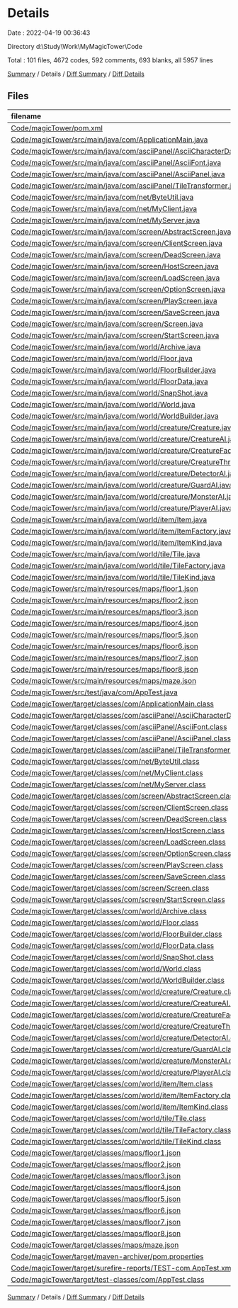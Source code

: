 # Details

Date : 2022-04-19 00:36:43

Directory d:\Study\Work\MyMagicTower\Code

Total : 101 files,  4672 codes, 592 comments, 693 blanks, all 5957 lines

[Summary](results.md) / Details / [Diff Summary](diff.md) / [Diff Details](diff-details.md)

## Files
| filename | language | code | comment | blank | total |
| :--- | :--- | ---: | ---: | ---: | ---: |
| [Code/magicTower/pom.xml](/Code/magicTower/pom.xml) | XML | 73 | 8 | 9 | 90 |
| [Code/magicTower/src/main/java/com/ApplicationMain.java](/Code/magicTower/src/main/java/com/ApplicationMain.java) | Java | 60 | 14 | 17 | 91 |
| [Code/magicTower/src/main/java/com/asciiPanel/AsciiCharacterData.java](/Code/magicTower/src/main/java/com/asciiPanel/AsciiCharacterData.java) | Java | 7 | 0 | 2 | 9 |
| [Code/magicTower/src/main/java/com/asciiPanel/AsciiFont.java](/Code/magicTower/src/main/java/com/asciiPanel/AsciiFont.java) | Java | 30 | 8 | 9 | 47 |
| [Code/magicTower/src/main/java/com/asciiPanel/AsciiPanel.java](/Code/magicTower/src/main/java/com/asciiPanel/AsciiPanel.java) | Java | 468 | 348 | 165 | 981 |
| [Code/magicTower/src/main/java/com/asciiPanel/TileTransformer.java](/Code/magicTower/src/main/java/com/asciiPanel/TileTransformer.java) | Java | 4 | 0 | 1 | 5 |
| [Code/magicTower/src/main/java/com/net/ByteUtil.java](/Code/magicTower/src/main/java/com/net/ByteUtil.java) | Java | 46 | 0 | 9 | 55 |
| [Code/magicTower/src/main/java/com/net/MyClient.java](/Code/magicTower/src/main/java/com/net/MyClient.java) | Java | 94 | 12 | 17 | 123 |
| [Code/magicTower/src/main/java/com/net/MyServer.java](/Code/magicTower/src/main/java/com/net/MyServer.java) | Java | 158 | 10 | 19 | 187 |
| [Code/magicTower/src/main/java/com/screen/AbstractScreen.java](/Code/magicTower/src/main/java/com/screen/AbstractScreen.java) | Java | 17 | 0 | 12 | 29 |
| [Code/magicTower/src/main/java/com/screen/ClientScreen.java](/Code/magicTower/src/main/java/com/screen/ClientScreen.java) | Java | 72 | 2 | 11 | 85 |
| [Code/magicTower/src/main/java/com/screen/DeadScreen.java](/Code/magicTower/src/main/java/com/screen/DeadScreen.java) | Java | 20 | 0 | 6 | 26 |
| [Code/magicTower/src/main/java/com/screen/HostScreen.java](/Code/magicTower/src/main/java/com/screen/HostScreen.java) | Java | 77 | 5 | 12 | 94 |
| [Code/magicTower/src/main/java/com/screen/LoadScreen.java](/Code/magicTower/src/main/java/com/screen/LoadScreen.java) | Java | 101 | 2 | 11 | 114 |
| [Code/magicTower/src/main/java/com/screen/OptionScreen.java](/Code/magicTower/src/main/java/com/screen/OptionScreen.java) | Java | 66 | 0 | 10 | 76 |
| [Code/magicTower/src/main/java/com/screen/PlayScreen.java](/Code/magicTower/src/main/java/com/screen/PlayScreen.java) | Java | 181 | 8 | 25 | 214 |
| [Code/magicTower/src/main/java/com/screen/SaveScreen.java](/Code/magicTower/src/main/java/com/screen/SaveScreen.java) | Java | 103 | 2 | 10 | 115 |
| [Code/magicTower/src/main/java/com/screen/Screen.java](/Code/magicTower/src/main/java/com/screen/Screen.java) | Java | 11 | 4 | 10 | 25 |
| [Code/magicTower/src/main/java/com/screen/StartScreen.java](/Code/magicTower/src/main/java/com/screen/StartScreen.java) | Java | 66 | 0 | 12 | 78 |
| [Code/magicTower/src/main/java/com/world/Archive.java](/Code/magicTower/src/main/java/com/world/Archive.java) | Java | 57 | 0 | 17 | 74 |
| [Code/magicTower/src/main/java/com/world/Floor.java](/Code/magicTower/src/main/java/com/world/Floor.java) | Java | 193 | 1 | 34 | 228 |
| [Code/magicTower/src/main/java/com/world/FloorBuilder.java](/Code/magicTower/src/main/java/com/world/FloorBuilder.java) | Java | 38 | 1 | 7 | 46 |
| [Code/magicTower/src/main/java/com/world/FloorData.java](/Code/magicTower/src/main/java/com/world/FloorData.java) | Java | 31 | 0 | 14 | 45 |
| [Code/magicTower/src/main/java/com/world/SnapShot.java](/Code/magicTower/src/main/java/com/world/SnapShot.java) | Java | 59 | 4 | 13 | 76 |
| [Code/magicTower/src/main/java/com/world/World.java](/Code/magicTower/src/main/java/com/world/World.java) | Java | 100 | 1 | 26 | 127 |
| [Code/magicTower/src/main/java/com/world/WorldBuilder.java](/Code/magicTower/src/main/java/com/world/WorldBuilder.java) | Java | 13 | 0 | 5 | 18 |
| [Code/magicTower/src/main/java/com/world/creature/Creature.java](/Code/magicTower/src/main/java/com/world/creature/Creature.java) | Java | 177 | 7 | 46 | 230 |
| [Code/magicTower/src/main/java/com/world/creature/CreatureAI.java](/Code/magicTower/src/main/java/com/world/creature/CreatureAI.java) | Java | 44 | 0 | 14 | 58 |
| [Code/magicTower/src/main/java/com/world/creature/CreatureFactory.java](/Code/magicTower/src/main/java/com/world/creature/CreatureFactory.java) | Java | 44 | 4 | 12 | 60 |
| [Code/magicTower/src/main/java/com/world/creature/CreatureThread.java](/Code/magicTower/src/main/java/com/world/creature/CreatureThread.java) | Java | 31 | 0 | 6 | 37 |
| [Code/magicTower/src/main/java/com/world/creature/DetectorAI.java](/Code/magicTower/src/main/java/com/world/creature/DetectorAI.java) | Java | 39 | 0 | 7 | 46 |
| [Code/magicTower/src/main/java/com/world/creature/GuardAI.java](/Code/magicTower/src/main/java/com/world/creature/GuardAI.java) | Java | 39 | 0 | 7 | 46 |
| [Code/magicTower/src/main/java/com/world/creature/MonsterAI.java](/Code/magicTower/src/main/java/com/world/creature/MonsterAI.java) | Java | 87 | 1 | 9 | 97 |
| [Code/magicTower/src/main/java/com/world/creature/PlayerAI.java](/Code/magicTower/src/main/java/com/world/creature/PlayerAI.java) | Java | 69 | 5 | 15 | 89 |
| [Code/magicTower/src/main/java/com/world/item/Item.java](/Code/magicTower/src/main/java/com/world/item/Item.java) | Java | 48 | 0 | 11 | 59 |
| [Code/magicTower/src/main/java/com/world/item/ItemFactory.java](/Code/magicTower/src/main/java/com/world/item/ItemFactory.java) | Java | 25 | 0 | 10 | 35 |
| [Code/magicTower/src/main/java/com/world/item/ItemKind.java](/Code/magicTower/src/main/java/com/world/item/ItemKind.java) | Java | 9 | 0 | 2 | 11 |
| [Code/magicTower/src/main/java/com/world/tile/Tile.java](/Code/magicTower/src/main/java/com/world/tile/Tile.java) | Java | 67 | 32 | 34 | 133 |
| [Code/magicTower/src/main/java/com/world/tile/TileFactory.java](/Code/magicTower/src/main/java/com/world/tile/TileFactory.java) | Java | 37 | 0 | 11 | 48 |
| [Code/magicTower/src/main/java/com/world/tile/TileKind.java](/Code/magicTower/src/main/java/com/world/tile/TileKind.java) | Java | 10 | 0 | 2 | 12 |
| [Code/magicTower/src/main/resources/maps/floor1.json](/Code/magicTower/src/main/resources/maps/floor1.json) | JSON | 17 | 0 | 0 | 17 |
| [Code/magicTower/src/main/resources/maps/floor2.json](/Code/magicTower/src/main/resources/maps/floor2.json) | JSON | 17 | 0 | 0 | 17 |
| [Code/magicTower/src/main/resources/maps/floor3.json](/Code/magicTower/src/main/resources/maps/floor3.json) | JSON | 17 | 0 | 0 | 17 |
| [Code/magicTower/src/main/resources/maps/floor4.json](/Code/magicTower/src/main/resources/maps/floor4.json) | JSON | 17 | 0 | 0 | 17 |
| [Code/magicTower/src/main/resources/maps/floor5.json](/Code/magicTower/src/main/resources/maps/floor5.json) | JSON | 17 | 0 | 0 | 17 |
| [Code/magicTower/src/main/resources/maps/floor6.json](/Code/magicTower/src/main/resources/maps/floor6.json) | JSON | 17 | 0 | 0 | 17 |
| [Code/magicTower/src/main/resources/maps/floor7.json](/Code/magicTower/src/main/resources/maps/floor7.json) | JSON | 17 | 0 | 0 | 17 |
| [Code/magicTower/src/main/resources/maps/floor8.json](/Code/magicTower/src/main/resources/maps/floor8.json) | JSON | 17 | 0 | 0 | 17 |
| [Code/magicTower/src/main/resources/maps/maze.json](/Code/magicTower/src/main/resources/maps/maze.json) | JSON | 17 | 0 | 0 | 17 |
| [Code/magicTower/src/test/java/com/AppTest.java](/Code/magicTower/src/test/java/com/AppTest.java) | Java | 20 | 14 | 5 | 39 |
| [Code/magicTower/target/classes/com/ApplicationMain.class](/Code/magicTower/target/classes/com/ApplicationMain.class) | Java | 33 | 5 | 1 | 39 |
| [Code/magicTower/target/classes/com/asciiPanel/AsciiCharacterData.class](/Code/magicTower/target/classes/com/asciiPanel/AsciiCharacterData.class) | Java | 6 | 0 | 0 | 6 |
| [Code/magicTower/target/classes/com/asciiPanel/AsciiFont.class](/Code/magicTower/target/classes/com/asciiPanel/AsciiFont.class) | Java | 21 | 0 | 0 | 21 |
| [Code/magicTower/target/classes/com/asciiPanel/AsciiPanel.class](/Code/magicTower/target/classes/com/asciiPanel/AsciiPanel.class) | Java | 86 | 55 | 0 | 141 |
| [Code/magicTower/target/classes/com/asciiPanel/TileTransformer.class](/Code/magicTower/target/classes/com/asciiPanel/TileTransformer.class) | Java | 3 | 0 | 0 | 3 |
| [Code/magicTower/target/classes/com/net/ByteUtil.class](/Code/magicTower/target/classes/com/net/ByteUtil.class) | Java | 38 | 0 | 0 | 38 |
| [Code/magicTower/target/classes/com/net/MyClient.class](/Code/magicTower/target/classes/com/net/MyClient.class) | Java | 55 | 0 | 0 | 55 |
| [Code/magicTower/target/classes/com/net/MyServer.class](/Code/magicTower/target/classes/com/net/MyServer.class) | Java | 84 | 0 | 1 | 85 |
| [Code/magicTower/target/classes/com/screen/AbstractScreen.class](/Code/magicTower/target/classes/com/screen/AbstractScreen.class) | Java | 11 | 0 | 0 | 11 |
| [Code/magicTower/target/classes/com/screen/ClientScreen.class](/Code/magicTower/target/classes/com/screen/ClientScreen.class) | Java | 46 | 0 | 0 | 46 |
| [Code/magicTower/target/classes/com/screen/DeadScreen.class](/Code/magicTower/target/classes/com/screen/DeadScreen.class) | Java | 18 | 0 | 0 | 18 |
| [Code/magicTower/target/classes/com/screen/HostScreen.class](/Code/magicTower/target/classes/com/screen/HostScreen.class) | Java | 43 | 0 | 0 | 43 |
| [Code/magicTower/target/classes/com/screen/LoadScreen.class](/Code/magicTower/target/classes/com/screen/LoadScreen.class) | Java | 45 | 0 | 0 | 45 |
| [Code/magicTower/target/classes/com/screen/OptionScreen.class](/Code/magicTower/target/classes/com/screen/OptionScreen.class) | Java | 24 | 0 | 0 | 24 |
| [Code/magicTower/target/classes/com/screen/PlayScreen.class](/Code/magicTower/target/classes/com/screen/PlayScreen.class) | Java | 78 | 37 | 1 | 116 |
| [Code/magicTower/target/classes/com/screen/SaveScreen.class](/Code/magicTower/target/classes/com/screen/SaveScreen.class) | Java | 52 | 0 | 1 | 53 |
| [Code/magicTower/target/classes/com/screen/Screen.class](/Code/magicTower/target/classes/com/screen/Screen.class) | Java | 5 | 0 | 0 | 5 |
| [Code/magicTower/target/classes/com/screen/StartScreen.class](/Code/magicTower/target/classes/com/screen/StartScreen.class) | Java | 32 | 0 | 0 | 32 |
| [Code/magicTower/target/classes/com/world/Archive.class](/Code/magicTower/target/classes/com/world/Archive.class) | Java | 38 | 0 | 3 | 41 |
| [Code/magicTower/target/classes/com/world/Floor.class](/Code/magicTower/target/classes/com/world/Floor.class) | Java | 114 | 0 | 4 | 118 |
| [Code/magicTower/target/classes/com/world/FloorBuilder.class](/Code/magicTower/target/classes/com/world/FloorBuilder.class) | Java | 26 | 0 | 0 | 26 |
| [Code/magicTower/target/classes/com/world/FloorData.class](/Code/magicTower/target/classes/com/world/FloorData.class) | Java | 14 | 0 | 2 | 16 |
| [Code/magicTower/target/classes/com/world/SnapShot.class](/Code/magicTower/target/classes/com/world/SnapShot.class) | Java | 38 | 0 | 0 | 38 |
| [Code/magicTower/target/classes/com/world/World.class](/Code/magicTower/target/classes/com/world/World.class) | Java | 62 | 0 | 0 | 62 |
| [Code/magicTower/target/classes/com/world/WorldBuilder.class](/Code/magicTower/target/classes/com/world/WorldBuilder.class) | Java | 18 | 0 | 0 | 18 |
| [Code/magicTower/target/classes/com/world/creature/Creature.class](/Code/magicTower/target/classes/com/world/creature/Creature.class) | Java | 63 | 0 | 0 | 63 |
| [Code/magicTower/target/classes/com/world/creature/CreatureAI.class](/Code/magicTower/target/classes/com/world/creature/CreatureAI.class) | Java | 30 | 0 | 0 | 30 |
| [Code/magicTower/target/classes/com/world/creature/CreatureFactory.class](/Code/magicTower/target/classes/com/world/creature/CreatureFactory.class) | Java | 27 | 0 | 0 | 27 |
| [Code/magicTower/target/classes/com/world/creature/CreatureThread.class](/Code/magicTower/target/classes/com/world/creature/CreatureThread.class) | Java | 28 | 0 | 0 | 28 |
| [Code/magicTower/target/classes/com/world/creature/DetectorAI.class](/Code/magicTower/target/classes/com/world/creature/DetectorAI.class) | Java | 25 | 0 | 0 | 25 |
| [Code/magicTower/target/classes/com/world/creature/GuardAI.class](/Code/magicTower/target/classes/com/world/creature/GuardAI.class) | Java | 24 | 0 | 0 | 24 |
| [Code/magicTower/target/classes/com/world/creature/MonsterAI.class](/Code/magicTower/target/classes/com/world/creature/MonsterAI.class) | Java | 44 | 0 | 0 | 44 |
| [Code/magicTower/target/classes/com/world/creature/PlayerAI.class](/Code/magicTower/target/classes/com/world/creature/PlayerAI.class) | Java | 45 | 0 | 0 | 45 |
| [Code/magicTower/target/classes/com/world/item/Item.class](/Code/magicTower/target/classes/com/world/item/Item.class) | Java | 22 | 0 | 0 | 22 |
| [Code/magicTower/target/classes/com/world/item/ItemFactory.class](/Code/magicTower/target/classes/com/world/item/ItemFactory.class) | Java | 15 | 0 | 0 | 15 |
| [Code/magicTower/target/classes/com/world/item/ItemKind.class](/Code/magicTower/target/classes/com/world/item/ItemKind.class) | Java | 15 | 0 | 0 | 15 |
| [Code/magicTower/target/classes/com/world/tile/Tile.class](/Code/magicTower/target/classes/com/world/tile/Tile.class) | Java | 17 | 0 | 0 | 17 |
| [Code/magicTower/target/classes/com/world/tile/TileFactory.class](/Code/magicTower/target/classes/com/world/tile/TileFactory.class) | Java | 28 | 0 | 5 | 33 |
| [Code/magicTower/target/classes/com/world/tile/TileKind.class](/Code/magicTower/target/classes/com/world/tile/TileKind.class) | Java | 15 | 0 | 0 | 15 |
| [Code/magicTower/target/classes/maps/floor1.json](/Code/magicTower/target/classes/maps/floor1.json) | JSON | 17 | 0 | 0 | 17 |
| [Code/magicTower/target/classes/maps/floor2.json](/Code/magicTower/target/classes/maps/floor2.json) | JSON | 17 | 0 | 0 | 17 |
| [Code/magicTower/target/classes/maps/floor3.json](/Code/magicTower/target/classes/maps/floor3.json) | JSON | 17 | 0 | 0 | 17 |
| [Code/magicTower/target/classes/maps/floor4.json](/Code/magicTower/target/classes/maps/floor4.json) | JSON | 17 | 0 | 0 | 17 |
| [Code/magicTower/target/classes/maps/floor5.json](/Code/magicTower/target/classes/maps/floor5.json) | JSON | 17 | 0 | 0 | 17 |
| [Code/magicTower/target/classes/maps/floor6.json](/Code/magicTower/target/classes/maps/floor6.json) | JSON | 17 | 0 | 0 | 17 |
| [Code/magicTower/target/classes/maps/floor7.json](/Code/magicTower/target/classes/maps/floor7.json) | JSON | 17 | 0 | 0 | 17 |
| [Code/magicTower/target/classes/maps/floor8.json](/Code/magicTower/target/classes/maps/floor8.json) | JSON | 17 | 0 | 0 | 17 |
| [Code/magicTower/target/classes/maps/maze.json](/Code/magicTower/target/classes/maps/maze.json) | JSON | 17 | 0 | 0 | 17 |
| [Code/magicTower/target/maven-archiver/pom.properties](/Code/magicTower/target/maven-archiver/pom.properties) | Properties | 3 | 2 | 1 | 6 |
| [Code/magicTower/target/surefire-reports/TEST-com.AppTest.xml](/Code/magicTower/target/surefire-reports/TEST-com.AppTest.xml) | XML | 69 | 0 | 0 | 69 |
| [Code/magicTower/target/test-classes/com/AppTest.class](/Code/magicTower/target/test-classes/com/AppTest.class) | Java | 15 | 0 | 0 | 15 |

[Summary](results.md) / Details / [Diff Summary](diff.md) / [Diff Details](diff-details.md)